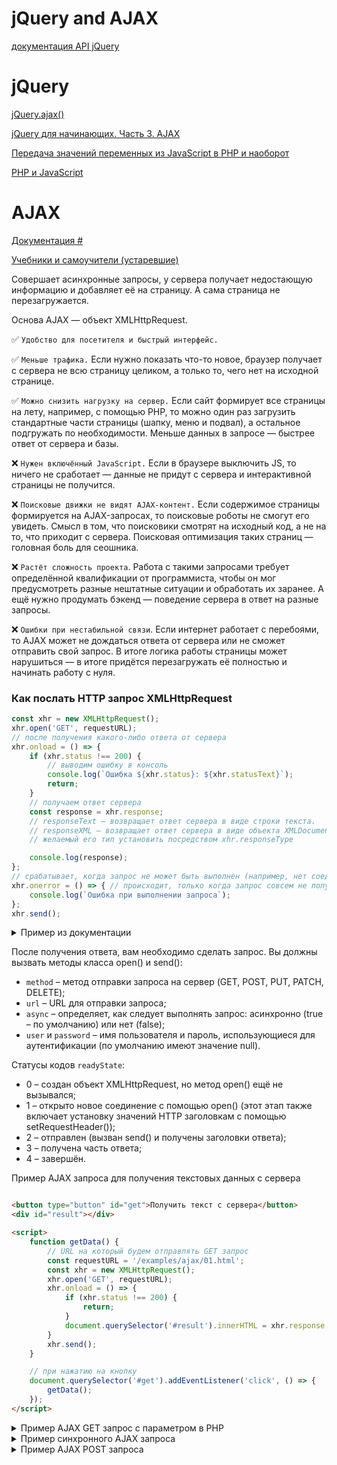# jQuery and AJAX

[документация API jQuery](https://jquery-docs.ru/)

# jQuery

[jQuery.ajax()](https://api.jquery.com/jquery.ajax/)

[jQuery для начинающих. Часть 3. AJAX](https://habr.com/ru/post/42426/)

[Передача значений переменных из JavaScript в PHP и наоборот](https://webformyself.com/peredacha-znachenij-peremennyx-iz-javascript-v-php-i-naoborot/)

[PHP и JavaScript](https://addphp.ru/materials/base/1_20.php)

# AJAX

[Документация #](https://developer.mozilla.org/ru/docs/Web/Guide/AJAX)

[Учебники и самоучители (устаревшие)](https://msiter.ru/tutorials)

Совершает асинхронные запросы, у сервера получает недостающую информацию и добавляет её на страницу. А сама страница не
перезагружается.

Основа AJAX — объект XMLHttpRequest.

✅ `Удобство для посетителя и быстрый интерфейс.`

✅ `Меньше трафика.` Если нужно показать что-то новое, браузер получает с сервера не всю страницу целиком, а только то,
чего нет на исходной странице.

✅ `Можно снизить нагрузку на сервер.` Если сайт формирует все страницы на лету, например, с помощью PHP, то можно один
раз загрузить стандартные части страницы (шапку, меню и подвал), а остальное подгружать по необходимости. Меньше данных
в запросе — быстрее ответ от сервера и базы.

❌ `Нужен включённый JavaScript.` Если в браузере выключить JS, то ничего не сработает — данные не придут с сервера и
интерактивной страницы не получится.

❌ `Поисковые движки не видят AJAX-контент.` Если содержимое страницы формируется на AJAX-запросах, то поисковые роботы
не смогут его увидеть. Смысл в том, что поисковики смотрят на исходный код, а не на то, что приходит с сервера.
Поисковая оптимизация таких страниц — головная боль для сеошника.

❌ `Растёт сложность проекта`. Работа с такими запросами требует определённой квалификации от программиста, чтобы он мог
предусмотреть разные нештатные ситуации и обработать их заранее. А ещё нужно продумать бэкенд — поведение сервера в
ответ на разные запросы.

❌ `Ошибки при нестабильной связи`. Если интернет работает с перебоями, то AJAX может не дождаться ответа от сервера или
не сможет отправить свой запрос. В итоге логика работы страницы может нарушиться — в итоге придётся перезагружать её
полностью и начинать работу с нуля.

### Как послать HTTP запрос XMLHttpRequest

```js
const xhr = new XMLHttpRequest();
xhr.open('GET', requestURL);
// после получения какого-либо ответа от сервера
xhr.onload = () => {
    if (xhr.status !== 200) {
        // выводим ошибку в консоль
        console.log(`Ошибка ${xhr.status}: ${xhr.statusText}`);
        return;
    }
    // получаем ответ сервера
    const response = xhr.response;
    // responseText – возвращает ответ сервера в виде строки текста.
    // responseXML – возвращает ответ сервера в виде объекта XMLDocument, который вы можете обходить используя функции JavaScript DOM
    // желаемый его тип установить посредством xhr.responseType

    console.log(response);
};
// срабатывает, когда запрос не может быть выполнен (например, нет соединения или не корректный URL)
xhr.onerror = () => { // происходит, только когда запрос совсем не получилось выполнить
    console.log(`Ошибка при выполнении запроса`);
};
xhr.send();
```

<details>
<summary>Пример из документации</summary>

```html
<!--выведет содержимое файла в диалоговом окне.-->
<script type="text/javascript" language="javascript">
    function makeRequest(url) {
        var httpRequest = false;

        if (window.XMLHttpRequest) { // Mozilla, Safari, ...
            httpRequest = new XMLHttpRequest();

            if (httpRequest.overrideMimeType) {
                // JavaScript в Firefox 1.5 и ниже, вызовут ошибки в консоли
                // если ответ сервера не содержит заголовка XML mime-type
                httpRequest.overrideMimeType('text/xml');
            }
        } else if (window.ActiveXObject) { // IE
            try {
                httpRequest = new ActiveXObject("Msxml2.XMLHTTP");
            } catch (e) {
                try {
                    httpRequest = new ActiveXObject("Microsoft.XMLHTTP");
                } catch (e) {
                }
            }
        }

        if (!httpRequest) {
            alert('Не вышло :( Невозможно создать экземпляр класса XMLHTTP ');
            return false;
        }
        // httpRequest.onreadystatechange = alertContents(httpRequest); // (не работает)
        // httpRequest.onreadystatechange = alertContents;  // сработает если глобальная переменная
        httpRequest.onreadystatechange = function () {
            alertContents(httpRequest);
        };

        httpRequest.open('GET', url, true);
        // если вы хотите отправить данные методом POST, вы должны изменить MIME-тип запроса с помощью следующей строки:
        //  httpRequest.setRequestHeader('Content-Type', 'application/x-www-form-urlencoded');
        httpRequest.send(null);

    }

    function alertContents(httpRequest) {
        // В случае ошибки взаимодействия (например, если сервер упал), при попытке доступа 
        // к переменной .status метода onreadystatechange будет сгенерировано исключение.
        try {
            if (httpRequest.readyState == 4) {
                if (httpRequest.status == 200) {
                    alert(httpRequest.responseText);
                } else {
                    alert('С запросом возникла проблема.');
                }
            }
        } catch (e) {
            alert('Произошло исключение: ' + e.description);
        }
    }
</script>
<span
        style="cursor: pointer; text-decoration: underline"
        onclick="makeRequest('test.html')">
    Сделать запрос
</span>
```

</details>

После получения ответа, вам необходимо сделать запрос. Вы должны
вызвать методы класса open() и send():

- `method` – метод отправки запроса на сервер (GET, POST, PUT, PATCH, DELETE);
- `url` – URL для отправки запроса;
- `async` – определяет, как следует выполнять запрос: асинхронно (true – по умолчанию) или нет (false);
- `user` и `password` – имя пользователя и пароль, использующиеся для аутентификации (по умолчанию имеют значение null).

Статусы кодов `readyState`:

- 0 – создан объект XMLHttpRequest, но метод open() ещё не вызывался;
- 1 – открыто новое соединение с помощью open() (этот этап также включает установку значений HTTP заголовкам с помощью
  setRequestHeader());
- 2 – отправлен (вызван send() и получены заголовки ответа);
- 3 – получена часть ответа;
- 4 – завершён.

Пример AJAX запроса для получения текстовых данных с сервера

```html

<button type="button" id="get">Получить текст с сервера</button>
<div id="result"></div>

<script>
    function getData() {
        // URL на который будем отправлять GET запрос
        const requestURL = '/examples/ajax/01.html';
        const xhr = new XMLHttpRequest();
        xhr.open('GET', requestURL);
        xhr.onload = () => {
            if (xhr.status !== 200) {
                return;
            }
            document.querySelector('#result').innerHTML = xhr.response;
        }
        xhr.send();
    }

    // при нажатию на кнопку
    document.querySelector('#get').addEventListener('click', () => {
        getData();
    });
</script>
```

<details>
<summary>Пример AJAX GET запрос c параметром в PHP</summary>

```php
$nums = (int) $_GET['nums'];
$arr = ['Audi', 'BMW', 'Ford', 'Hyundai', 'Mazda', 'Mercedes-Benz', 'Toyota', 'Volkswagen'];
shuffle($arr);
exit(json_encode(array_slice($arr, 0, $nums)));
```

```html
<input type="number" id="nums" min="1" max="8" value="3">
<button type="button" id="get">Получить список</button>
<ul id="list"></ul>

<script>
    function getData() {
        const nums = parseInt(document.querySelector('#nums').value);
        // URL на который будем отправлять GET запрос
        const requestURL = `/examples/ajax/01.php?nums=${nums}`;
        const xhr = new XMLHttpRequest();
        xhr.open('GET', requestURL);
        xhr.onload = function () {
            if (xhr.status !== 200) {
                return;
            }
            const response = JSON.parse(xhr.response);
            let html = [];
            for (let i = 0, length = response.length; i < length; i++) {
                html.push(`<li>${response[i]}</li>`);
            }
            document.querySelector('#list').innerHTML = html.join('');
        }
        xhr.send();
    }

    // при нажатию на кнопку
    document.querySelector('#get').addEventListener('click', () => {
        getData();
    });
</script>
```

</details>

<details>
<summary>Пример синхронного AJAX запроса</summary>

```php
$q = filter_var($_GET['q'], FILTER_SANITIZE_STRING);
// сформируем ответ
echo 'Ответ на вопрос «' . $q . '» ...';
```

````html
<input type="text" id="q" value="Что Такое AJAX и как он работает" style="width: 100%;">
<button type="button" id="send">Отправить вопрос и получить ответ</button>
<div id="result">...</div>

<script>
    document.querySelector('#send').addEventListener('click', () => {
        let requestURL = new URL('https://localhost:8080/ajax.php');
        requestURL.searchParams.set('q', document.querySelector('#q').value);
        // создание экземпляра объекта XMLHttpRequest
        const xhr = new XMLHttpRequest();
        // настройка запроса (false - синхронный запрос)
        xhr.open('GET', requestURL, false);
        // отправка запроса
        xhr.send();
        // получение ответа и отображение его в #result
        document.querySelector('#result').innerHTML = xhr.response;
    });
</script>
````

</details>

<details>
<summary>Пример AJAX POST запроса</summary>

```php
// получим POST данные
$firstname = $_POST['firstname'];
$lastname = $_POST['lastname'];
// сформируем ответ
$output = ['firstname' => $firstname, 'lastname' => $lastname];
exit(json_encode($output));
```

```html

<form name="user" action="/examples/ajax/02.php" method="post">
    <label for="firstname">Имя:</label><input type="text" name="firstname" id="firstname">
    <label for="lastname">Фамилия:</label><input type="text" name="lastname" id="lastname">
    <button type="submit">Отправить</button>
</form>
<div class="result-wrapper">
    Полученные данные:
    <ul id="result">...</ul>
</div>

<script>
    const elForm = document.querySelector('[name="user"]');
    const elFirstname = elForm.querySelector('[name="firstname"]');
    const elLastname = elForm.querySelector('[name="lastname"]');
    const elResult = document.querySelector('#result');
    const requestURL = elForm.action;

    function sendForm() {
        const firstname = encodeURIComponent(elFirstname.value);
        const lastname = encodeURIComponent(elLastname.value);
        const formData = 'firstname=' + firstname + '&lastname=' + lastname;
        const xhr = new XMLHttpRequest();
        xhr.open('POST', requestURL);
        xhr.responseType = 'json';
        xhr.setRequestHeader('Content-Type', 'application/x-www-form-urlencoded');
        xhr.onload = () => {
            if (xhr.status !== 200) {
                return;
            }
            const response = xhr.response;
            elResult.innerHTML = `<ul><li>Имя: <b>${response.firstname}</b></li><li>Фамилия: <b>${response.lastname}</b></li></ul>`;
        }
        xhr.send(formData);
        elResult.textContent = '...';
    }

    // при отправке формы
    elForm.addEventListener('submit', (e) => {
        e.preventDefault();
        sendForm();
    });
</script>
```

Более простой способ получить данные формы – это воспользоваться FormData().

```php
// получим POST данные
$firstname = $_POST['firstname'];
$lastname = $_POST['lastname'];

$ip = $_SERVER['REMOTE_ADDR'];

// сформируем ответ
$output = ['firstname' => $firstname, 'lastname' => $lastname, 'ip' => $ip];
exit(json_encode($output));
```

```html

<form name="user" action="/examples/ajax/03.php" method="post">
    <label for="firstname">Имя:</label><input type="text" name="firstname">
    <label for="lastname">Фамилия:</label><input type="text" name="lastname">
    <button type="submit">Отправить</button>
</form>
<div class="result-wrapper">
    Полученные данные:
    <ul id="result">...</ul>
</div>

<script>
    function sendForm() {
        const xhr = new XMLHttpRequest();
        xhr.open('POST', document.forms.user.action);
        xhr.responseType = 'json';
        xhr.onload = () => {
            if (xhr.status !== 200) {
                return;
            }
            const response = xhr.response;
            document.querySelector('#result').innerHTML = `<li>Имя: <b>${response.firstname}</b></li><li>Фамилия: <b>${response.lastname}</b><li>IP адрес: <b>${response.ip}</b></li>`;
        }
        let formData = new FormData(document.forms.user);
        xhr.send(formData);
        document.querySelector('#result').textContent = '...';
    }

    // при отправке формы
    document.forms.user.addEventListener('submit', (e) => {
        e.preventDefault();
        sendForm();
    });
</script>
```

</details>
